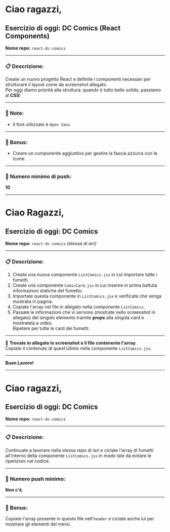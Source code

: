 # Ciao ragazzi,

## Esercizio di oggi: **DC Comics (React Components)**

**Nome repo:** `react-dc-comics`

---

### 📋 Descrizione:

Create un nuovo progetto React e definite i componenti necessari per strutturare il layout come da screenshot allegato.  
Per oggi diamo priorità alla struttura: quando è tutto bello solido, passiamo al **CSS**!

---

### 📝 Note:

- Il font utilizzato è `Open Sans`

---

### 🎁 Bonus:

- Creare un componente aggiuntivo per gestire la fascia azzurra con le icone.

---

### 📌 Numero minimo di push:

**10**

---

# Ciao Ragazzi,

## Esercizio di oggi: **DC Comics**

**Nome repo:** `react-dc-comics` *(stessa di ieri)*

---

### 📋 Descrizione:

1. Create una nuova componente `ListComics.jsx` in cui importare tutte i fumetti.  
2. Create una componente `ComicCard.jsx` in cui inserire in prima battuta informazioni statiche del fumetto.  
3. Importate questa componente in `ListComics.jsx` e verificate che venga mostrata in pagina.  
4. Copiate l'array nel file in allegato nella componente `ListComics`.  
5. Passate le informazioni che vi servono (mostrate nello screenshot in allegato) del singolo elemento tramite **props** alla singola card e mostratela a video.  
   Ripetere per tutte le card dei fumetti.

---

📎 **Trovate in allegato lo screenshot e il file contenente l'array.**  
Copiate il contenuto di quest’ultimo nella componente `ListComics.jsx`.

---

**Buon Lavoro!**

----

# Ciao ragazzi,

## Esercizio di oggi: **DC Comics**

**Nome repo:** `react-dc-comics`

---

### 📋 Descrizione:

Continuate a lavorare nella stessa repo di ieri e ciclate l'array di fumetti all'interno della componente `ListComics.jsx` in modo tale da evitare le ripetizioni nel codice.

---

### 📌 Numero push minimo:

**Non c'è.**

---

### 🎁 Bonus:

Copiate l'array presente in questo file nell'`header` e ciclate anche lui per mostrare gli elementi del menù.